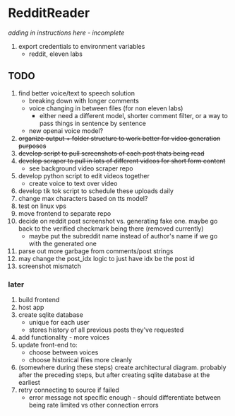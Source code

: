 # RedditReader

*adding in instructions here - incomplete*
1) export credentials to environment variables
   - reddit, eleven labs

## TODO

1. find better voice/text to speech solution
   - breaking down with longer comments
   - voice changing in between files (for non eleven labs)
     - either need a different model, shorter comment filter, or a way to pass things in sentence by sentence
   - new openai voice model?
1. ~~organize output + folder structure to work better for video generation purposes~~
1. ~~develop script to pull screenshots of each post thats being read~~
1. ~~develop scraper to pull in lots of different videos for short form content~~
   - see background video scraper repo
1. develop python script to edit videos together
   - create voice to text over video
1. develop tik tok script to schedule these uploads daily
1. change max characters based on tts model?
1. test on linux vps
1. move frontend to separate repo
1. decide on reddit post screenshot vs. generating fake one. maybe go back to the verified checkmark being there (removed currently)
   - maybe put the subreddit name instead of author's name if we go with the generated one
1. parse out more garbage from comments/post strings
1. may change the post_idx logic to just have idx be the post id
1. screenshot mismatch

### later

1. build frontend
1. host app
1. create sqlite database
   - unique for each user
   - stores history of all previous posts they've requested
1. add functionality - more voices
1. update front-end to:
   - choose between voices
   - choose historical files more cleanly
1. (somewhere during these steps) create architectural diagram. probably after the preceding steps, but after creating sqlite database at the earliest
1. retry connecting to source if failed
   - error message not specific enough - should differentiate between being rate limited vs other connection errors
